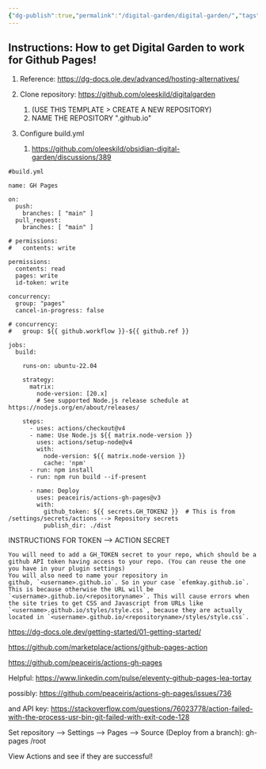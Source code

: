 ```yaml
---
{"dg-publish":true,"permalink":"/digital-garden/digital-garden/","tags":["inbox","Portfolio"],"noteIcon":""}
---
```


## Instructions: How to get Digital Garden to work for Github Pages!

1) Reference:  https://dg-docs.ole.dev/advanced/hosting-alternatives/

2) Clone repository:  https://github.com/oleeskild/digitalgarden 
	1) (USE THIS TEMPLATE > CREATE A NEW REPOSITORY)
	2) NAME THE REPOSITORY "<GITHUBNAME>.github.io"
4) Configure build.yml
	1) https://github.com/oleeskild/obsidian-digital-garden/discussions/389

```text
#build.yml

name: GH Pages

on:
  push:
    branches: [ "main" ]
  pull_request:
    branches: [ "main" ]

# permissions:
#   contents: write

permissions:
  contents: read
  pages: write
  id-token: write

concurrency:
  group: "pages"
  cancel-in-progress: false

# concurrency:
#   group: ${{ github.workflow }}-${{ github.ref }}

jobs:
  build:
  
    runs-on: ubuntu-22.04

    strategy:
      matrix:
        node-version: [20.x]
        # See supported Node.js release schedule at https://nodejs.org/en/about/releases/

    steps:
      - uses: actions/checkout@v4
      - name: Use Node.js ${{ matrix.node-version }}
        uses: actions/setup-node@v4
        with:
          node-version: ${{ matrix.node-version }}
          cache: 'npm'
      - run: npm install
      - run: npm run build --if-present

      - name: Deploy
        uses: peaceiris/actions-gh-pages@v3
        with:
          github_token: ${{ secrets.GH_TOKEN2 }}  # This is from /settings/secrets/actions --> Repository secrets
          publish_dir: ./dist
```

INSTRUCTIONS FOR TOKEN --> ACTION SECRET

```text
You will need to add a GH_TOKEN secret to your repo, which should be a github API token having access to your repo. (You can reuse the one you have in your plugin settings)  
You will also need to name your repository in github, `<username>.github.io`. So in your case `efemkay.github.io`. This is because otherwise the URL will be  `<username>.github.io/<repositoryname>`. This will cause errors when the site tries to get CSS and Javascript from URLs like  `<username>.github.io/styles/style.css`, because they are actually located in `<username>.github.io/<repositoryname>/styles/style.css`.
```


https://dg-docs.ole.dev/getting-started/01-getting-started/

https://github.com/marketplace/actions/github-pages-action

https://github.com/peaceiris/actions-gh-pages

Helpful: https://www.linkedin.com/pulse/eleventy-github-pages-lea-tortay

possibly: https://github.com/peaceiris/actions-gh-pages/issues/736

and API key: https://stackoverflow.com/questions/76023778/action-failed-with-the-process-usr-bin-git-failed-with-exit-code-128

Set repository --> Settings --> Pages --> Source (Deploy from a branch): gh-pages /root

View Actions and see if they are successful!

